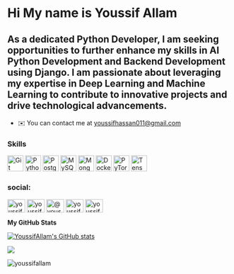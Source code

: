 Hi My name is Youssif Allam
=====================================================================================================================================

As a dedicated Python Developer, I am seeking opportunities to further enhance my skills 
in AI Python Development and Backend Development using Django.
I am passionate about leveraging my expertise in Deep Learning and Machine Learning to contribute to innovative projects and drive technological advancements.
-------------------------------------------------------------------

* ✉️  You can contact me at [youssifhassan011@gmail.com](mailto:youssifhassan011@gmail.com)






### Skills

<p align="left">
<a href="https://git-scm.com/" target="_blank" rel="noreferrer"><img src="https://raw.githubusercontent.com/danielcranney/readme-generator/main/public/icons/skills/git-colored.svg" width="36" height="36" alt="Git" /></a>
<a href="https://www.python.org/" target="_blank" rel="noreferrer"><img src="https://raw.githubusercontent.com/danielcranney/readme-generator/main/public/icons/skills/python-colored.svg" width="36" height="36" alt="Python" /></a>
<a href="https://www.postgresql.org/" target="_blank" rel="noreferrer"><img src="https://raw.githubusercontent.com/danielcranney/readme-generator/main/public/icons/skills/postgresql-colored.svg" width="36" height="36" alt="PostgreSQL" /></a>
<a href="https://www.mysql.com/" target="_blank" rel="noreferrer"><img src="https://raw.githubusercontent.com/danielcranney/readme-generator/main/public/icons/skills/mysql-colored.svg" width="36" height="36" alt="MySQL" /></a>
<a href="https://www.mongodb.com/" target="_blank" rel="noreferrer"><img src="https://raw.githubusercontent.com/danielcranney/readme-generator/main/public/icons/skills/mongodb-colored.svg" width="36" height="36" alt="MongoDB" /></a>
<a href="https://www.docker.com/" target="_blank" rel="noreferrer"><img src="https://raw.githubusercontent.com/danielcranney/readme-generator/main/public/icons/skills/docker-colored.svg" width="36" height="36" alt="Docker" /></a>
<a href="https://pytorch.org/" target="_blank" rel="noreferrer"><img src="https://raw.githubusercontent.com/danielcranney/readme-generator/main/public/icons/skills/pytorch-colored.svg" width="36" height="36" alt="PyTorch" /></a>
<a href="https://www.tensorflow.org/" target="_blank" rel="noreferrer"><img src="https://raw.githubusercontent.com/danielcranney/readme-generator/main/public/icons/skills/tensorflow-colored.svg" width="36" height="36" alt="TensorFlow" /></a>
</p>






<h3 align="left">social:</h3>
<p align="left">
<a href="https://linkedin.com/in/youssif-hassan-495697249" target="blank"><img align="center" src="https://raw.githubusercontent.com/rahuldkjain/github-profile-readme-generator/master/src/images/icons/Social/linked-in-alt.svg" alt="youssif-hassan-495697249" height="30" width="40" /></a>
<a href="https://kaggle.com/youssifhassan" target="blank"><img align="center" src="https://raw.githubusercontent.com/rahuldkjain/github-profile-readme-generator/master/src/images/icons/Social/kaggle.svg" alt="youssifhassan" height="30" width="40" /></a>
<a href="https://medium.com/@youssifhassan011" target="blank"><img align="center" src="https://raw.githubusercontent.com/rahuldkjain/github-profile-readme-generator/master/src/images/icons/Social/medium.svg" alt="@youssifhassan011" height="30" width="40" /></a>
<a href="https://codeforces.com/profile/youssif.hassan" target="blank"><img align="center" src="https://raw.githubusercontent.com/rahuldkjain/github-profile-readme-generator/master/src/images/icons/Social/codeforces.svg" alt="youssif.hassan" height="30" width="40" /></a>
<a href="https://www.leetcode.com/youssifhassan011" target="blank"><img align="center" src="https://raw.githubusercontent.com/rahuldkjain/github-profile-readme-generator/master/src/images/icons/Social/leet-code.svg" alt="youssifhassan011" height="30" width="40" /></a>
</p>



<b>My GitHub Stats</b>

<a href="http://www.github.com/YoussifAllam"><img src="https://github-readme-stats.vercel.app/api?username=YoussifAllam&show_icons=true&hide=&count_private=true&title_color=3382ed&text_color=000000&icon_color=3382ed&bg_color=ffffff&hide_border=true&show_icons=true" alt="YoussifAllam's GitHub stats" /></a>

<a href="http://www.github.com/YoussifAllam"><img src="https://github-readme-streak-stats.herokuapp.com/?user=YoussifAllam&stroke=000000&background=ffffff&ring=3382ed&fire=3382ed&currStreakNum=000000&currStreakLabel=3382ed&sideNums=000000&sideLabels=000000&dates=000000&hide_border=true" /></a>


<p align="left"> <img src="https://komarev.com/ghpvc/?username=youssifallam&label=Profile%20views&color=0e75b6&style=flat" alt="youssifallam" /> </p>
